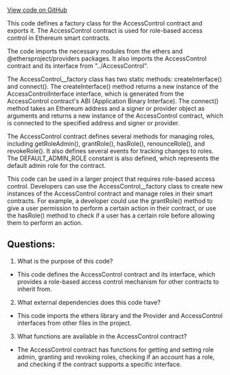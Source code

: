 [View code on GitHub](zoo-labs/zoo/blob/master/contracts/types/factories/AccessControl__factory.ts)

This code defines a factory class for the AccessControl contract and exports it. The AccessControl contract is used for role-based access control in Ethereum smart contracts. 

The code imports the necessary modules from the ethers and @ethersproject/providers packages. It also imports the AccessControl contract and its interface from "../AccessControl". 

The AccessControl__factory class has two static methods: createInterface() and connect(). The createInterface() method returns a new instance of the AccessControlInterface interface, which is generated from the AccessControl contract's ABI (Application Binary Interface). The connect() method takes an Ethereum address and a signer or provider object as arguments and returns a new instance of the AccessControl contract, which is connected to the specified address and signer or provider.

The AccessControl contract defines several methods for managing roles, including getRoleAdmin(), grantRole(), hasRole(), renounceRole(), and revokeRole(). It also defines several events for tracking changes to roles. The DEFAULT_ADMIN_ROLE constant is also defined, which represents the default admin role for the contract.

This code can be used in a larger project that requires role-based access control. Developers can use the AccessControl__factory class to create new instances of the AccessControl contract and manage roles in their smart contracts. For example, a developer could use the grantRole() method to give a user permission to perform a certain action in their contract, or use the hasRole() method to check if a user has a certain role before allowing them to perform an action.
## Questions: 
 1. What is the purpose of this code?
- This code defines the AccessControl contract and its interface, which provides a role-based access control mechanism for other contracts to inherit from.

2. What external dependencies does this code have?
- This code imports the ethers library and the Provider and AccessControl interfaces from other files in the project.

3. What functions are available in the AccessControl contract?
- The AccessControl contract has functions for getting and setting role admin, granting and revoking roles, checking if an account has a role, and checking if the contract supports a specific interface.